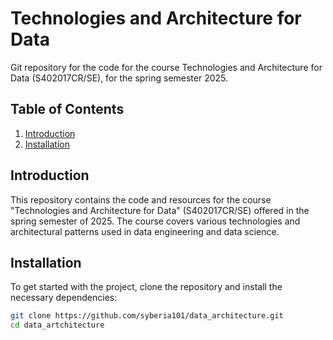 # Technologies and Architecture for Data

Git repository for the code for the course Technologies and Architecture for Data (S402017CR/SE), for the spring semester 2025. 
## Table of Contents

1. [Introduction](#introduction)
2. [Installation](#installation)


## Introduction

This repository contains the code and resources for the course "Technologies and Architecture for Data" (S402017CR/SE) offered in the spring semester of 2025. The course covers various technologies and architectural patterns used in data engineering and data science.

## Installation

To get started with the project, clone the repository and install the necessary dependencies:

```bash
git clone https://github.com/syberia101/data_architecture.git
cd data_artchitecture
```
